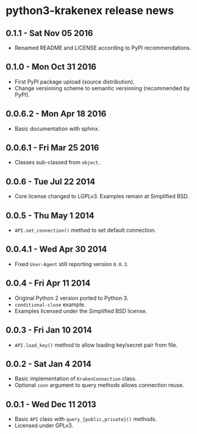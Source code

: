 # python3-krakenex release news

## 0.1.1 - Sat Nov 05 2016
* Renamed README and LICENSE according to PyPI recommendations.


## 0.1.0 - Mon Oct 31 2016
* First PyPI package upload (source distribution).
* Change versioning scheme to semantic versioning (recommended by PyPI).


## 0.0.6.2 - Mon Apr 18 2016
* Basic documentation with sphinx.


## 0.0.6.1 - Fri Mar 25 2016
* Classes sub-classed from `object`.


## 0.0.6 - Tue Jul 22 2014
* Core license changed to LGPLv3. Examples remain at Simplified BSD.


## 0.0.5 - Thu May 1 2014
* `API.set_connection()` method to set default connection.


## 0.0.4.1 - Wed Apr 30 2014
* Fixed `User-Agent` still reporting version `0.0.3`.


## 0.0.4 - Fri Apr 11 2014
* Original Python 2 version ported to Python 3.
* `conditional-close` example.
* Examples licensed under the Simplified BSD license.


## 0.0.3 - Fri Jan 10 2014
* `API.load_key()` method to allow loading key/secret pair from file.


## 0.0.2 - Sat Jan 4 2014
* Basic implementation of `KrakenConnection` class.
* Optional `conn` argument to query methods allows connection reuse.


## 0.0.1 - Wed Dec 11 2013
* Basic `API` class with `query_{public,private}()` methods.
* Licensed under GPLv3.

